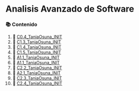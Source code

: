# Analisis Avanzado de Software

### :books: Contenido 

1. :book:   [C0.4_TaniaOsuna_INIT](https://github.com/osunatania12/Analisis-Avanzado-Software/blob/master/C0.4_TaniaOsuna_INIT.md)
2. :book:   [C1.3_TaniaOsuna_INIT](https://github.com/osunatania12/Analisis-Avanzado-Software/blob/master/C1.3_TaniaOsuna_INIT.md)
3. :book:   [C1.4_TaniaOsuna_INIT](https://github.com/osunatania12/Analisis-Avanzado-Software/blob/master/C1.4_TaniaOsuna_INIT.md)
4. :book:   [C1.5_TaniaOsuna_INIT](https://github.com/osunatania12/Analisis-Avanzado-Software/blob/master/C1.5_TaniaOsuna_INIT.md)
5. :book:   [A1.1_TaniaOsuna_INIT](https://github.com/osunatania12/Analisis-Avanzado-Software/blob/master/A1.1_TaniaOsuna_INIT.md)
6. :book:   [A1.1_TaniaOsuna_INIT](https://github.com/osunatania12/Analisis-Avanzado-Software/blob/master/C2.1_TaniaOsuna.md)
6. :book:   [C2.2_TaniaOsuna_INIT](https://github.com/osunatania12/Analisis-Avanzado-Software/blob/master/C2.2_TaniaOsuna_INIT.md)
7. :book:   [A2.1_TaniaOsuna_INIT](https://github.com/osunatania12/Analisis-Avanzado-Software/blob/master/A2.1_TaniaOsuna_INIT.md)
8. :book:   [C2.3_TaniaOsuna_INIT](https://github.com/osunatania12/Analisis-Avanzado-Software/blob/master/C2.3_TaniaOsuna_INIT.md)
9. :book:   [C2.4_TaniaOsuna_INIT](https://github.com/osunatania12/Analisis-Avanzado-Software/blob/master/C2.4_TaniaOsuna_INIT.md)
